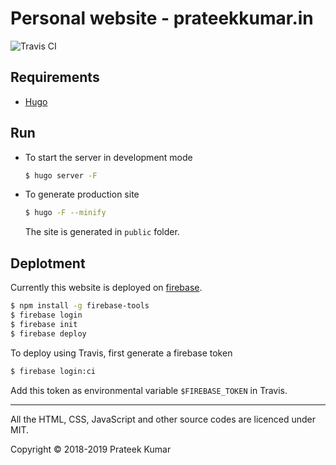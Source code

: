 # Personal website - prateekkumar.in

![Travis CI](https://travis-ci.com/prateekkumarweb/prateekkumar.in.svg?branch=master)

## Requirements

* [Hugo](https://gohugo.io/)

## Run

* To start the server in development mode
  ```sh
  $ hugo server -F
  ```
* To generate production site
  ```sh
  $ hugo -F --minify
  ```
  The site is generated in `public` folder.

## Deplotment

Currently this website is deployed on [firebase](https://firebase.google.com).

```sh
$ npm install -g firebase-tools
$ firebase login
$ firebase init
$ firebase deploy
```

To deploy using Travis, first generate a firebase token

```sh
$ firebase login:ci
```

Add this token as environmental variable `$FIREBASE_TOKEN` in Travis.

---
All the HTML, CSS, JavaScript and other source codes are licenced under MIT.

Copyright &copy; 2018-2019 Prateek Kumar
